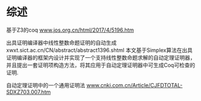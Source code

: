# 综述

基于Z3的coq         www.jos.org.cn/html/2017/4/5196.htm



出具证明编译器中线性整数命题证明的自动生成
xwxt.sict.ac.cn/CN/abstract/abstract1396.shtml
本文基于Simplex算法在出具证明编译器的框架内设计并实现了一个支持线性整数命题求解的自动定理证明器，并且提出一套证明项构造方法，将其应用于自动定理证明器中可生成Coq可检查的证明.


自动定理证明中的一个通用证明法
www.cnki.com.cn/Article/CJFDTOTAL-SDXZ703.007.htm































